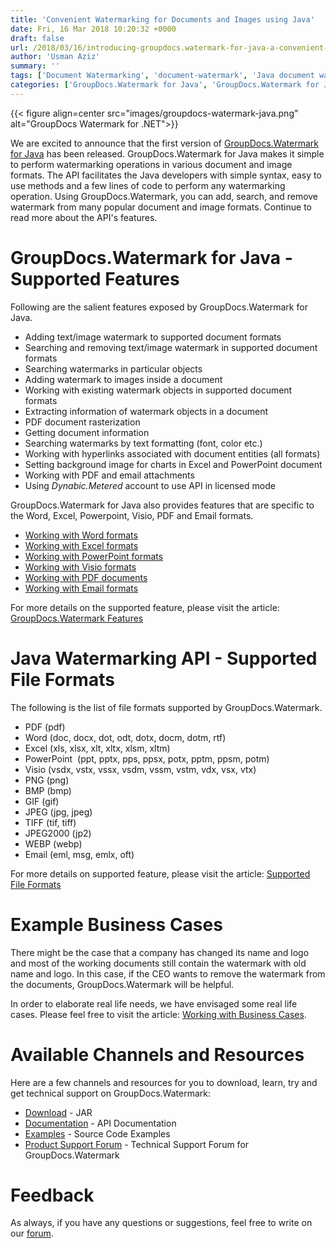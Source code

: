 ```yaml
---
title: 'Convenient Watermarking for Documents and Images using Java'
date: Fri, 16 Mar 2018 10:20:32 +0000
draft: false
url: /2018/03/16/introducing-groupdocs.watermark-for-java-a-convenient-watermarking-api/
author: 'Usman Aziz'
summary: ''
tags: ['Document Watermarking', 'document-watermark', 'Java document watermarking API', 'watermarking API for Java']
categories: ['GroupDocs.Watermark for Java', 'GroupDocs.Watermark for Java Releases', 'GroupDocs.Watermark Product Family']
---
```




{{< figure align=center src="images/groupdocs-watermark-java.png" alt="GroupDocs Watermark for .NET">}}


We are excited to announce that the first version of [GroupDocs.Watermark for Java](https://www.groupdocs.com/products/watermark/Java) has been released. GroupDocs.Watermark for Java makes it simple to perform watermarking operations in various document and image formats. The API facilitates the Java developers with simple syntax, easy to use methods and a few lines of code to perform any watermarking operation. Using GroupDocs.Watermark, you can add, search, and remove watermark from many popular document and image formats. Continue to read more about the API's features.

# GroupDocs.Watermark for Java - Supported Features

Following are the salient features exposed by GroupDocs.Watermark for Java.

*   Adding text/image watermark to supported document formats
*   Searching and removing text/image watermark in supported document formats
*   Searching watermarks in particular objects
*   Adding watermark to images inside a document
*   Working with existing watermark objects in supported document formats
*   Extracting information of watermark objects in a document
*   PDF document rasterization
*   Getting document information
*   Searching watermarks by text formatting (font, color etc.)
*   Working with hyperlinks associated with document entities (all formats)
*   Setting background image for charts in Excel and PowerPoint document
*   Working with PDF and email attachments
*   Using _Dynabic.Metered_ account to use API in licensed mode

GroupDocs.Watermark for Java also provides features that are specific to the Word, Excel, Powerpoint, Visio, PDF and Email formats.

*   [Working with Word formats](https://docs.groupdocs.com/watermark/java/)
*   [Working with Excel formats](https://docs.groupdocs.com/watermark/java/)
*   [Working with PowerPoint formats](https://docs.groupdocs.com/watermark/java/)
*   [Working with Visio formats](https://docs.groupdocs.com/watermark/java/)
*   [Working with PDF documents](https://docs.groupdocs.com/watermark/java/)
*   [Working with Email formats](https://docs.groupdocs.com/watermark/java/)

For more details on the supported feature, please visit the article: [GroupDocs.Watermark Features](https://docs.groupdocs.com/display/watermarkjava/Features+Overview)

# Java Watermarking API - Supported File Formats

The following is the list of file formats supported by GroupDocs.Watermark.

*   PDF (pdf)
*   Word (doc, docx, dot, odt, dotx, docm, dotm, rtf)
*   Excel (xls, xlsx, xlt, xltx, xlsm, xltm)
*   PowerPoint  (ppt, pptx, pps, ppsx, potx, pptm, ppsm, potm)
*   Visio (vsdx, vstx, vssx, vsdm, vssm, vstm, vdx, vsx, vtx)
*   PNG (png)
*   BMP (bmp)
*   GIF (gif)
*   JPEG (jpg, jpeg)
*   TIFF (tif, tiff)
*   JPEG2000 (jp2)
*   WEBP (webp)
*   Email (eml, msg, emlx, oft)

For more details on supported feature, please visit the article: [Supported File Formats](https://docs.groupdocs.com/watermark/java/)

# Example Business Cases

There might be the case that a company has changed its name and logo and most of the working documents still contain the watermark with old name and logo. In this case, if the CEO wants to remove the watermark from the documents, GroupDocs.Watermark will be helpful.

In order to elaborate real life needs, we have envisaged some real life cases. Please feel free to visit the article: [Working with Business Cases](https://docs.groupdocs.com/watermark/java/).

# Available Channels and Resources

Here are a few channels and resources for you to download, learn, try and get technical support on GroupDocs.Watermark:

*   [Download](https://downloads.groupdocs.com/watermark/java "GroupDocs.Watermark MSI") - JAR
*   [Documentation](https://docs.groupdocs.com/watermark/java/ "Watermark API documentation") - API Documentation
*   [Examples](https://github.com/groupdocs-watermark/GroupDocs.Watermark-for-Java "How to use Watermark API") - Source Code Examples
*   [Product Support Forum](https://forum.groupdocs.com/c/watermark) - Technical Support Forum for GroupDocs.Watermark

# Feedback

As always, if you have any questions or suggestions, feel free to write on our [forum](https://forum.groupdocs.com/ "Technical Support Forum").




